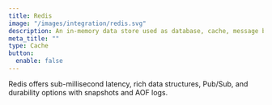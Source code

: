 ```yaml
---
title: Redis
image: "/images/integration/redis.svg"
description: An in-memory data store used as database, cache, message broker, and streaming engine.
meta_title: ""
type: Cache
button:
  enable: false
---
```


Redis offers sub-millisecond latency, rich data structures, Pub/Sub, and durability options with snapshots and AOF logs.
